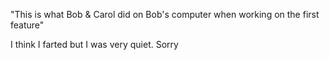 "This is what Bob & Carol did on Bob's computer when working on the first feature" 

I think I farted but I was very quiet. Sorry